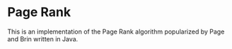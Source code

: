# Page Rank

This is an implementation of the Page Rank algorithm popularized by Page and Brin written in Java.
